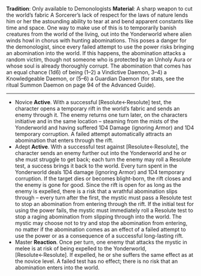 **Tradition**: Only available to Demonologists 
**Material**: A sharp weapon to cut the world’s fabric
A Sorcerer’s lack of respect for the laws of nature lends him or her the astounding ability to tear at and bend apparent constants like time and space. One way to make use of this is to temporarily banish creatures from the world of the living, out into the Yonderworld where alien winds howl in chorus with hunting abominations.
This poses a danger for the demonologist, since every failed attempt to use the power risks bringing an abomination into the world. If this happens, the abomination attacks a random victim, though not someone who is protected by an Unholy Aura or whose soul is already thoroughly corrupt.
The abomination that comes has an equal chance (1d6) of being (1–2) a Vindictive Daemon, 3–4) a Knowledgeable Daemon, or (5–6) a Guardian Daemon (for stats, see the ritual Summon Daemon on page 94 of the Advanced Guide).

---
- Novice **Active**. With a successful [Resolute←Resolute] test, the character opens a temporary rift in the world’s fabric and sends an enemy through it. The enemy returns one turn later, on the characters initiative and in the same location – steaming from the mists of the Yonderworld and having suffered 1D4 Damage (ignoring Armor) and 1D4 temporary corruption. A failed attempt automatically attracts an abomination that enters through the rift.
- Adept **Active**. With a successful test against [Resolute←Resolute], the character sends an enemy further out into the Yonderworld and he or she must struggle to get back; each turn the enemy may roll a Resolute test, a success brings it back to the world. Every turn spent in the Yonderworld deals 1D4 damage (ignoring Armor) and 1D4 temporary corruption. If the target dies or becomes blight-born, the rift closes and the enemy is gone for good. Since the rift is open for as long as the enemy is expelled, there is a risk that a wrathful abomination slips through – every turn after the first, the mystic must pass a Resolute test to stop an abomination from entering through the rift. If the initial test for using the power fails, the mystic must immediately roll a Resolute test to stop a raging abomination from slipping through into the world. The mystic may choose not to try and stop the abomination from entering, no matter if the abomination comes as an effect of a failed attempt to use the power or as a consequence of a successful long-lasting rift.
- Master **Reaction**. Once per turn, one enemy that attacks the mystic in melee is at risk of being expelled to the Yonderworld, [Resolute←Resolute]. If expelled, he or she suffers the same effect as at the novice level. A failed test has no effect; there is no risk that an abomination enters into the world.